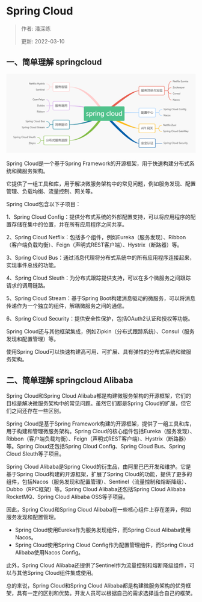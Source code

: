 # Spring Cloud

> 作者: 潘深练
>
> 更新: 2022-03-10

## 一、简单理解 springcloud

![springcloud.jpg](../_media/image/02-spring-core/springcloud.jpg)

Spring Cloud是一个基于Spring Framework的开源框架，用于快速构建分布式系统和微服务架构。

它提供了一组工具和库，用于解决微服务架构中的常见问题，例如服务发现、配置管理、负载均衡、流量控制、网关等。

Spring Cloud包含以下子项目：

1、Spring Cloud Config：提供分布式系统的外部配置支持，可以将应用程序的配置存储在集中的位置，并在所有应用程序之间共享。

2、Spring Cloud Netflix：包括多个组件，例如Eureka（服务发现）、Ribbon（客户端负载均衡）、Feign（声明式REST客户端）、Hystrix（断路器）等。

3、Spring Cloud Bus：通过消息代理将分布式系统中的所有应用程序连接起来，实现事件总线的功能。

4、Spring Cloud Sleuth：为分布式跟踪提供支持，可以在多个微服务之间跟踪请求的调用链路。

5、Spring Cloud Stream：基于Spring Boot构建消息驱动的微服务，可以将消息传递作为一个独立的组件，解耦微服务之间的通信。

6、Spring Cloud Security：提供安全性保护，包括OAuth2认证和授权等功能。

Spring Cloud还与其他框架集成，例如Zipkin（分布式跟踪系统）、Consul（服务发现和配置管理）等。

使用Spring Cloud可以快速构建高可用、可扩展、具有弹性的分布式系统和微服务架构。 


## 二、简单理解 springcloud Alibaba 

Spring Cloud和Spring Cloud Alibaba都是构建微服务架构的开源框架，它们的目标是解决微服务架构中的常见问题。虽然它们都是Spring Cloud的扩展，但它们之间还存在一些区别。

Spring Cloud是基于Spring Framework构建的开源框架，提供了一组工具和库，用于构建和管理微服务架构。Spring Cloud的核心组件包括Eureka（服务发现）、Ribbon（客户端负载均衡）、Feign（声明式REST客户端）、Hystrix（断路器）等。Spring Cloud还包括Spring Cloud Config、Spring Cloud Bus、Spring Cloud Sleuth等子项目。

Spring Cloud Alibaba是Spring Cloud的衍生品，由阿里巴巴开发和维护。它是基于Spring Cloud构建的开源框架，扩展了Spring Cloud的功能，提供了更多的组件，包括Nacos（服务发现和配置管理）、Sentinel（流量控制和熔断降级）、Dubbo（RPC框架）等。Spring Cloud Alibaba还包括Spring Cloud Alibaba RocketMQ、Spring Cloud Alibaba OSS等子项目。

因此，Spring Cloud和Spring Cloud Alibaba在一些核心组件上存在差异，例如服务发现和配置管理。

- Spring Cloud使用Eureka作为服务发现组件，而Spring Cloud Alibaba使用Nacos。
- Spring Cloud使用Spring Cloud Config作为配置管理组件，而Spring Cloud Alibaba使用Nacos Config。

此外，Spring Cloud Alibaba还提供了Sentinel作为流量控制和熔断降级组件，可以与其他Spring Cloud组件集成使用。

总的来说，Spring Cloud和Spring Cloud Alibaba都是构建微服务架构的优秀框架，具有一定的区别和优势。开发人员可以根据自己的需求选择适合自己的框架。